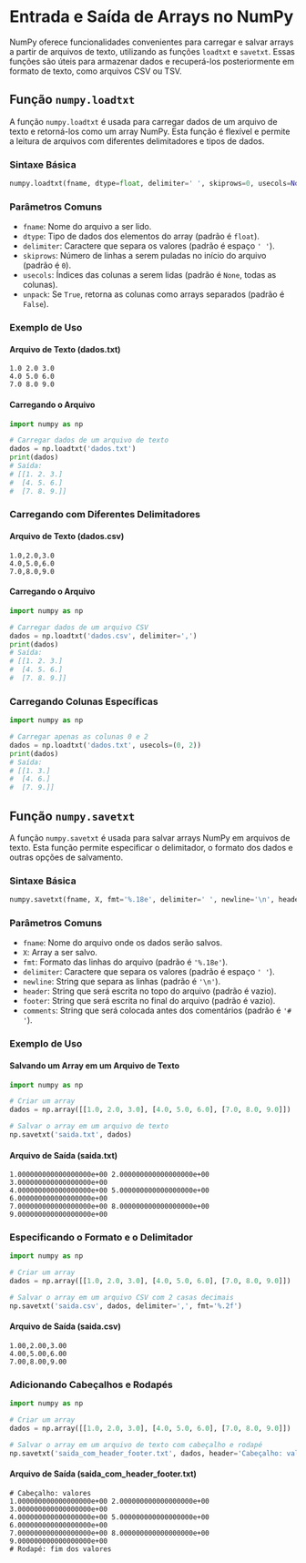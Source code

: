 # Entrada e Saída de Arrays no NumPy

NumPy oferece funcionalidades convenientes para carregar e salvar arrays a partir de arquivos de texto, utilizando as funções `loadtxt` e `savetxt`. Essas funções são úteis para armazenar dados e recuperá-los posteriormente em formato de texto, como arquivos CSV ou TSV.

## Função `numpy.loadtxt`

A função `numpy.loadtxt` é usada para carregar dados de um arquivo de texto e retorná-los como um array NumPy. Esta função é flexível e permite a leitura de arquivos com diferentes delimitadores e tipos de dados.

### Sintaxe Básica

```python
numpy.loadtxt(fname, dtype=float, delimiter=' ', skiprows=0, usecols=None, unpack=False)
```

### Parâmetros Comuns

- `fname`: Nome do arquivo a ser lido.
- `dtype`: Tipo de dados dos elementos do array (padrão é `float`).
- `delimiter`: Caractere que separa os valores (padrão é espaço `' '`).
- `skiprows`: Número de linhas a serem puladas no início do arquivo (padrão é `0`).
- `usecols`: Índices das colunas a serem lidas (padrão é `None`, todas as colunas).
- `unpack`: Se `True`, retorna as colunas como arrays separados (padrão é `False`).

### Exemplo de Uso

#### Arquivo de Texto (dados.txt)

```
1.0 2.0 3.0
4.0 5.0 6.0
7.0 8.0 9.0
```

#### Carregando o Arquivo

```python
import numpy as np

# Carregar dados de um arquivo de texto
dados = np.loadtxt('dados.txt')
print(dados)
# Saída:
# [[1. 2. 3.]
#  [4. 5. 6.]
#  [7. 8. 9.]]
```

### Carregando com Diferentes Delimitadores

#### Arquivo de Texto (dados.csv)

```csv
1.0,2.0,3.0
4.0,5.0,6.0
7.0,8.0,9.0
```

#### Carregando o Arquivo

```python
import numpy as np

# Carregar dados de um arquivo CSV
dados = np.loadtxt('dados.csv', delimiter=',')
print(dados)
# Saída:
# [[1. 2. 3.]
#  [4. 5. 6.]
#  [7. 8. 9.]]
```

### Carregando Colunas Específicas

```python
import numpy as np

# Carregar apenas as colunas 0 e 2
dados = np.loadtxt('dados.txt', usecols=(0, 2))
print(dados)
# Saída:
# [[1. 3.]
#  [4. 6.]
#  [7. 9.]]
```

## Função `numpy.savetxt`

A função `numpy.savetxt` é usada para salvar arrays NumPy em arquivos de texto. Esta função permite especificar o delimitador, o formato dos dados e outras opções de salvamento.

### Sintaxe Básica

```python
numpy.savetxt(fname, X, fmt='%.18e', delimiter=' ', newline='\n', header='', footer='', comments='# ')
```

### Parâmetros Comuns

- `fname`: Nome do arquivo onde os dados serão salvos.
- `X`: Array a ser salvo.
- `fmt`: Formato das linhas do arquivo (padrão é `'%.18e'`).
- `delimiter`: Caractere que separa os valores (padrão é espaço `' '`).
- `newline`: String que separa as linhas (padrão é `'\n'`).
- `header`: String que será escrita no topo do arquivo (padrão é vazio).
- `footer`: String que será escrita no final do arquivo (padrão é vazio).
- `comments`: String que será colocada antes dos comentários (padrão é `'# '`).

### Exemplo de Uso

#### Salvando um Array em um Arquivo de Texto

```python
import numpy as np

# Criar um array
dados = np.array([[1.0, 2.0, 3.0], [4.0, 5.0, 6.0], [7.0, 8.0, 9.0]])

# Salvar o array em um arquivo de texto
np.savetxt('saida.txt', dados)
```

#### Arquivo de Saída (saida.txt)

```
1.000000000000000000e+00 2.000000000000000000e+00 3.000000000000000000e+00
4.000000000000000000e+00 5.000000000000000000e+00 6.000000000000000000e+00
7.000000000000000000e+00 8.000000000000000000e+00 9.000000000000000000e+00
```

### Especificando o Formato e o Delimitador

```python
import numpy as np

# Criar um array
dados = np.array([[1.0, 2.0, 3.0], [4.0, 5.0, 6.0], [7.0, 8.0, 9.0]])

# Salvar o array em um arquivo CSV com 2 casas decimais
np.savetxt('saida.csv', dados, delimiter=',', fmt='%.2f')
```

#### Arquivo de Saída (saida.csv)

```csv
1.00,2.00,3.00
4.00,5.00,6.00
7.00,8.00,9.00
```

### Adicionando Cabeçalhos e Rodapés

```python
import numpy as np

# Criar um array
dados = np.array([[1.0, 2.0, 3.0], [4.0, 5.0, 6.0], [7.0, 8.0, 9.0]])

# Salvar o array em um arquivo de texto com cabeçalho e rodapé
np.savetxt('saida_com_header_footer.txt', dados, header='Cabeçalho: valores', footer='Rodapé: fim dos valores', comments='# ')
```

#### Arquivo de Saída (saida_com_header_footer.txt)

```
# Cabeçalho: valores
1.000000000000000000e+00 2.000000000000000000e+00 3.000000000000000000e+00
4.000000000000000000e+00 5.000000000000000000e+00 6.000000000000000000e+00
7.000000000000000000e+00 8.000000000000000000e+00 9.000000000000000000e+00
# Rodapé: fim dos valores
```
